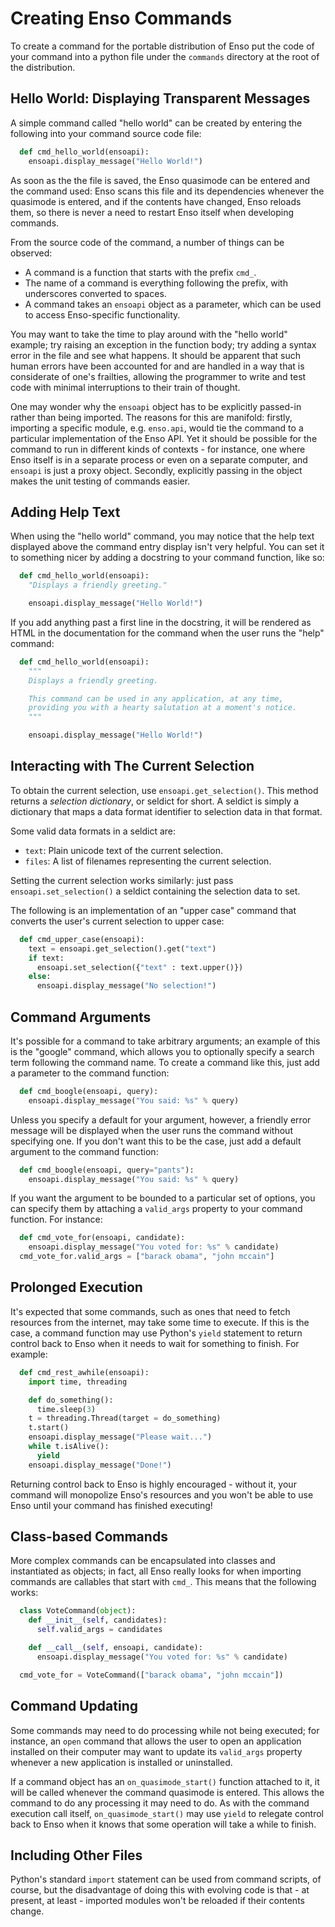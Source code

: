# Creating Enso Commands

To create a command for the portable distribution of Enso put the code of your command 
into a python file under the ``commands`` directory at the root of the distribution.

Hello World: Displaying Transparent Messages
--------------------------------------------

A simple command called "hello world" can be created by entering the
following into your command source code file:
```python
  def cmd_hello_world(ensoapi):
    ensoapi.display_message("Hello World!")
```
As soon as the the file is saved, the Enso quasimode can
be entered and the command used: Enso scans this file and its
dependencies whenever the quasimode is entered, and if the contents
have changed, Enso reloads them, so there is never a need to restart
Enso itself when developing commands.

From the source code of the command, a number of things can be
observed:

  * A command is a function that starts with the prefix ``cmd_``.
  * The name of a command is everything following the prefix,
    with underscores converted to spaces.
  * A command takes an ``ensoapi`` object as a parameter, which can
    be used to access Enso-specific functionality.

You may want to take the time to play around with the "hello world"
example; try raising an exception in the function body; try adding a
syntax error in the file and see what happens.  It should be apparent
that such human errors have been accounted for and are handled in a
way that is considerate of one's frailties, allowing the programmer to
write and test code with minimal interruptions to their train of
thought.

One may wonder why the ``ensoapi`` object has to be explicitly
   passed-in rather than being imported.  The reasons for this are
   manifold: firstly, importing a specific module, e.g. ``enso.api``,
   would tie the command to a particular implementation of the Enso
   API.  Yet it should be possible for the command to run in different
   kinds of contexts - for instance, one where Enso itself is in a
   separate process or even on a separate computer, and ``ensoapi`` is
   just a proxy object.  Secondly, explicitly passing in the object
   makes the unit testing of commands easier.

Adding Help Text
----------------

When using the "hello world" command, you may notice that the help
text displayed above the command entry display isn't very helpful.
You can set it to something nicer by adding a docstring to your
command function, like so:
```python
  def cmd_hello_world(ensoapi):
    "Displays a friendly greeting."

    ensoapi.display_message("Hello World!")
```
If you add anything past a first line in the docstring, it will be
rendered as HTML in the documentation for the command when the user
runs the "help" command:
```python
  def cmd_hello_world(ensoapi):
    """
    Displays a friendly greeting.

    This command can be used in any application, at any time,
    providing you with a hearty salutation at a moment's notice.
    """

    ensoapi.display_message("Hello World!")
```
Interacting with The Current Selection
--------------------------------------

To obtain the current selection, use ``ensoapi.get_selection()``.
This method returns a *selection dictionary*, or seldict for short.  A
seldict is simply a dictionary that maps a data format identifier to
selection data in that format.

Some valid data formats in a seldict are:

  * ``text``: Plain unicode text of the current selection.
  * ``files``: A list of filenames representing the current selection.

Setting the current selection works similarly: just pass
``ensoapi.set_selection()`` a seldict containing the selection data to
set.

The following is an implementation of an "upper case" command that
converts the user's current selection to upper case:
```python
  def cmd_upper_case(ensoapi):
    text = ensoapi.get_selection().get("text")
    if text:
      ensoapi.set_selection({"text" : text.upper()})
    else:
      ensoapi.display_message("No selection!")
```
Command Arguments
-----------------

It's possible for a command to take arbitrary arguments; an example of
this is the "google" command, which allows you to optionally specify a
search term following the command name.  To create a command like
this, just add a parameter to the command function:
```python
  def cmd_boogle(ensoapi, query):
    ensoapi.display_message("You said: %s" % query)
```
Unless you specify a default for your argument, however, a friendly
error message will be displayed when the user runs the command without
specifying one.  If you don't want this to be the case, just add a
default argument to the command function:
```python
  def cmd_boogle(ensoapi, query="pants"):
    ensoapi.display_message("You said: %s" % query)
```
If you want the argument to be bounded to a particular set of options,
you can specify them by attaching a ``valid_args`` property to your
command function.  For instance:
```python
  def cmd_vote_for(ensoapi, candidate):
    ensoapi.display_message("You voted for: %s" % candidate)
  cmd_vote_for.valid_args = ["barack obama", "john mccain"]
```
Prolonged Execution
-------------------

It's expected that some commands, such as ones that need to fetch
resources from the internet, may take some time to execute.  If this
is the case, a command function may use Python's ``yield`` statement
to return control back to Enso when it needs to wait for something to
finish.  For example:
```python
  def cmd_rest_awhile(ensoapi):
    import time, threading

    def do_something():
      time.sleep(3)
    t = threading.Thread(target = do_something)
    t.start()
    ensoapi.display_message("Please wait...")
    while t.isAlive():
      yield
    ensoapi.display_message("Done!")
```
Returning control back to Enso is highly encouraged - without it, your
command will monopolize Enso's resources and you won't be able to use
Enso until your command has finished executing!

Class-based Commands
--------------------

More complex commands can be encapsulated into classes and
instantiated as objects; in fact, all Enso really looks for when
importing commands are callables that start with ``cmd_``.  This means
that the following works:
```python
  class VoteCommand(object):
    def __init__(self, candidates):
      self.valid_args = candidates

    def __call__(self, ensoapi, candidate):
      ensoapi.display_message("You voted for: %s" % candidate)

  cmd_vote_for = VoteCommand(["barack obama", "john mccain"])
```
Command Updating
----------------

Some commands may need to do processing while not being executed; for
instance, an ``open`` command that allows the user to open an
application installed on their computer may want to update its
``valid_args`` property whenever a new application is installed or
uninstalled.

If a command object has an ``on_quasimode_start()`` function attached
to it, it will be called whenever the command quasimode is entered.
This allows the command to do any processing it may need to do.  As
with the command execution call itself, ``on_quasimode_start()`` may
use ``yield`` to relegate control back to Enso when it knows that some
operation will take a while to finish.

Including Other Files
---------------------

Python's standard ``import`` statement can be used from command
scripts, of course, but the disadvantage of doing this with evolving
code is that - at present, at least - imported modules won't be reloaded
if their contents change.
